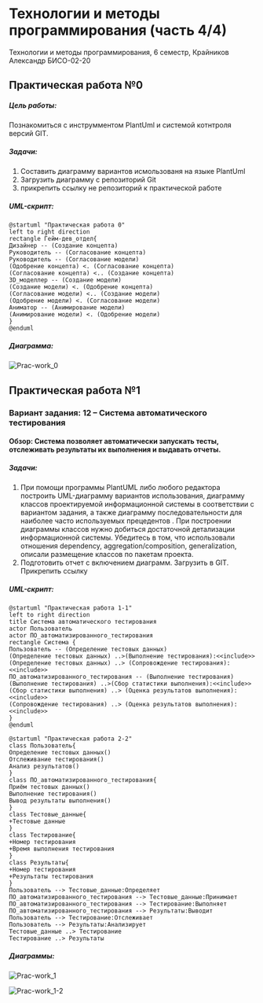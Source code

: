 # Технологии и методы программирования (часть 4/4)
Технологии и методы программирования, 6 семестр, Крайников Александр БИСО-02-20

## Практическая работа №0
##### Цель работы:
Познакомиться с инструмментом PlantUml и системой котнтроля версий GIT.
##### Задачи:
1. Составить диаграмму вариантов исмользованя на языке PlantUml 
2. Загрузить диаграмму с репозиторий Git
3. прикрепить ссылку не репозиторий к практической работе

##### UML-скрипт:

    @startuml "Практическая работа 0"
    left to right direction
    rectangle Гейм-дев_отдел{
    Дизайнер -- (Создание концепта)
    Руководитель -- (Согласование концепта)
    Руководитель -- (Согласование модели)
    (Одобрение концепта) <. (Согласование концепта)
    (Согласование концепта) <.. (Создание концепта)
    3D_моделлер -- (Создание модели)
    (Создание модели) <. (Одобрение концепта)
    (Согласование модели) <.. (Создание модели)
    (Одобрение модели) <. (Согласование модели)
    Аниматор -- (Анимирование модели)
    (Анимирование модели) <. (Одобрение модели)
    }
    @enduml

##### Диаграмма:

![Prac-work_0](https://user-images.githubusercontent.com/90748885/232142845-4fed59aa-b7da-47fc-8e9e-098f25e9c7ba.png)


## Практическая работа №1
### Вариант задания: 12 – Система автоматического тестирования
#### Обзор: Система позволяет автоматически запускать тесты, отслеживать результаты их выполнения и выдавать отчеты.
##### Задачи:
1.	При помощи программы PlantUML либо любого редактора построить UML-диаграмму вариантов использования, диаграмму классов проектируемой информационной системы в соответствии с вариантом задания, а также диаграмму последовательности для наиболее часто используемых прецедентов . При построении диаграммы классов нужно добиться достаточной детализации информационной системы. Убедитесь в том, что использовали отношения dependency, aggregation/composition, generalization, описали размещение классов по пакетам проекта.
2.	Подготовить отчет с включением диаграмм. Загрузить в GIT. Прикрепить ссылку

##### UML-скрипт:

    @startuml "Практическая работа 1-1"
    left to right direction
    title Система автоматического тестирования
    actor Пользователь
    actor ПО_автоматизированного_тестирования
    rectangle Система {
    Пользователь -- (Определение тестовых данных)
    (Определение тестовых данных) ..>(Выполнение тестирования):<<include>>
    (Определение тестовых данных) ..> (Сопровождение тестирования):<<include>>
    ПО_автоматизированного_тестирования -- (Выполнение тестирования)
    (Выполнение тестирования) ..>(Сбор статистики выполнения):<<include>>
    (Сбор статистики выполнения) ..> (Оценка результатов выполнения):<<include>>
    (Сопровождение тестирования) ..> (Оценка результатов выполнения):<<include>>
    }
    @enduml
    
    @startuml "Практическая работа 2-2"
    class Пользователь{
    Определение тестовых данных()
    Отслеживание тестирования()
    Анализ результатов()
    }
    class ПО_автоматизированного_тестирования{
    Приём тестовых данных()
    Выполнение тестирования()
    Вывод результаты выполнения()
    }
    class Тестовые_данные{
    +Тестовые данные
    }
    class Тестирование{
    +Номер тестирования
    +Время выполнения тестирования
    }
    class Результаты{
    +Номер тестирования
    +Результаты тестирования
    }
    Пользователь --> Тестовые_данные:Определяет
    ПО_автоматизированного_тестирования --> Тестовые_данные:Принимает
    ПО_автоматизированного_тестирования --> Тестирование:Выполняет
    ПО_автоматизированного_тестирования --> Результаты:Выводит
    Пользователь --> Тестирование:Отслеживает
    Пользователь --> Результаты:Анализирует
    Тестовые_данные ..> Тестирование
    Тестирование ..> Результаты

##### Диаграммы:

![Prac-work_1](https://user-images.githubusercontent.com/90748885/232153209-e3e880f8-baf4-4197-9d51-b6ad7ac0dc79.png)

![Prac-work_1-2](https://user-images.githubusercontent.com/90748885/232159187-7587295b-7e52-4104-88d1-823589a721af.png)

